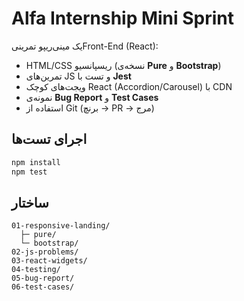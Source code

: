 # Alfa Internship Mini Sprint

یک مینی‌ریپو تمرینیFront-End (React):
- HTML/CSS ریسپانسیو (نسخه‌ی **Pure** و **Bootstrap**)
- تمرین‌های JS و تست با **Jest**
- ویجت‌های کوچک React (Accordion/Carousel) با CDN
- نمونه‌ی **Bug Report** و **Test Cases**
- استفاده از Git (برنچ → PR → مرج)

## اجرای تست‌ها
```bash
npm install
npm test
```

## ساختار
```
01-responsive-landing/
  ├─ pure/
  └─ bootstrap/
02-js-problems/
03-react-widgets/
04-testing/
05-bug-report/
06-test-cases/
```
